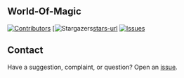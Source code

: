 ## World-Of-Magic



[![Contributors][contributors-shield]][contributors-url]
[![Stargazers][stars-shield][stars-url]
[![Issues][issues-shield]][issues-url]



[contributors-shield]: https://img.shields.io/github/contributors/whiteasvoid/world-of-magic?style=for-the-badge
[contributors-url]: https://github.com/whiteasvoid/world-of-magic/graphs/contributors
[stars-shield]: https://img.shields.io/github/stars/whiteasvoid/world-of-magic.svg?style=for-the-badge
[stars-url]: https://github.com/whiteasvoid/world-of-magic/stargazers
[issues-shield]: https://img.shields.io/github/issues/whiteasvoid/world-of-magic.svg?style=for-the-badge
[issues-url]: https://github.com/whiteasvoid/world-of-magic/issues



## Contact
Have a suggestion, complaint, or question? Open an [issue](https://github.com/whiteasvoid/world-of-magic/issues).